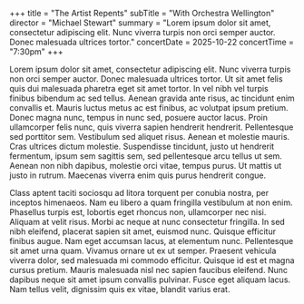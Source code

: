 +++
title = "The Artist Repents"
subTitle = "With Orchestra Wellington"
director = "Michael Stewart"
summary = "Lorem ipsum dolor sit amet, consectetur adipiscing elit. Nunc viverra turpis non orci semper auctor. Donec malesuada ultrices tortor."
concertDate = 2025-10-22
concertTime = "7:30pm"
+++


Lorem ipsum dolor sit amet, consectetur adipiscing elit. Nunc viverra turpis non orci semper auctor. Donec malesuada ultrices tortor. Ut sit amet felis quis dui malesuada pharetra eget sit amet tortor. In vel nibh vel turpis finibus bibendum ac sed tellus. Aenean gravida ante risus, ac tincidunt enim convallis et. Mauris luctus metus ac est finibus, ac volutpat ipsum pretium. Donec magna nunc, tempus in nunc sed, posuere auctor lacus. Proin ullamcorper felis nunc, quis viverra sapien hendrerit hendrerit. Pellentesque sed porttitor sem. Vestibulum sed aliquet risus. Aenean et molestie mauris. Cras ultrices dictum molestie. Suspendisse tincidunt, justo ut hendrerit fermentum, ipsum sem sagittis sem, sed pellentesque arcu tellus ut sem. Aenean non nibh dapibus, molestie orci vitae, tempus purus. Ut mattis ut justo in rutrum. Maecenas viverra enim quis purus hendrerit congue.

Class aptent taciti sociosqu ad litora torquent per conubia nostra, per inceptos himenaeos. Nam eu libero a quam fringilla vestibulum at non enim. Phasellus turpis est, lobortis eget rhoncus non, ullamcorper nec nisi. Aliquam at velit risus. Morbi ac neque at nunc consectetur fringilla. In sed nibh eleifend, placerat sapien sit amet, euismod nunc. Quisque efficitur finibus augue. Nam eget accumsan lacus, at elementum nunc. Pellentesque sit amet urna quam. Vivamus ornare ut ex ut semper. Praesent vehicula viverra dolor, sed malesuada mi commodo efficitur. Quisque id est et magna cursus pretium. Mauris malesuada nisl nec sapien faucibus eleifend. Nunc dapibus neque sit amet ipsum convallis pulvinar. Fusce eget aliquam lacus. Nam tellus velit, dignissim quis ex vitae, blandit varius erat.